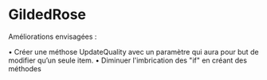 # GildedRose


Améliorations envisagées : 

•	Créer une méthose UpdateQuality avec un paramètre qui aura pour but de modifier qu’un seule item.
•	Diminuer l'imbrication des "if" en créant des méthodes 





